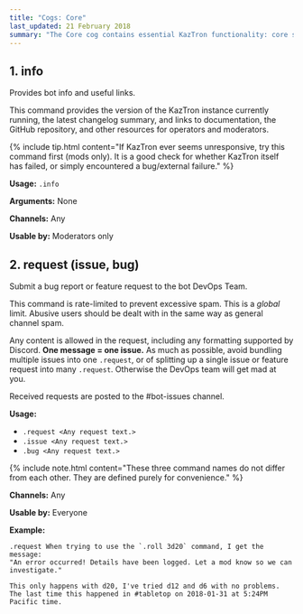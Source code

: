 ```yaml
---
title: "Cogs: Core"
last_updated: 21 February 2018
summary: "The Core cog contains essential KazTron functionality: core setup and configuration tasks, general-purpose error handling for other cogs and commands, etc. It also includes commands for general bot information and control. The Core cog is essential to KazTron and cannot be disabled."
---
```




## 1. info

Provides bot info and useful links.

This command provides the version of the KazTron instance currently running, the latest changelog summary, and links to documentation, the GitHub repository, and other resources for operators and moderators.

{% include tip.html content="If KazTron ever seems unresponsive, try this command first (mods only). It is a good check for whether KazTron itself has failed, or simply encountered a bug/external failure." %}


**Usage:** `.info`

**Arguments:** None

**Channels:** Any

**Usable by:** Moderators only


## 2. request (issue, bug)

Submit a bug report or feature request to the bot DevOps Team.

This command is rate-limited to prevent excessive spam. This is a *global* limit. Abusive users should be dealt with in the same way as general channel spam.

Any content is allowed in the request, including any formatting supported by Discord. **One message = one issue.** As much as possible, avoid bundling multiple issues into one `.request`, or of splitting up a single issue or feature request into many `.request`. Otherwise the DevOps team will get mad at you.

Received requests are posted to the #bot-issues channel.

**Usage:**
* `.request <Any request text.>`
* `.issue <Any request text.>`
* `.bug <Any request text.>`

{% include note.html content="These three command names do not differ from each other. They are defined purely for convenience." %}

**Channels:** Any

**Usable by:** Everyone

**Example:**
```
.request When trying to use the `.roll 3d20` command, I get the message:
"An error occurred! Details have been logged. Let a mod know so we can investigate."

This only happens with d20, I've tried d12 and d6 with no problems.
The last time this happened in #tabletop on 2018-01-31 at 5:24PM Pacific time.
```
